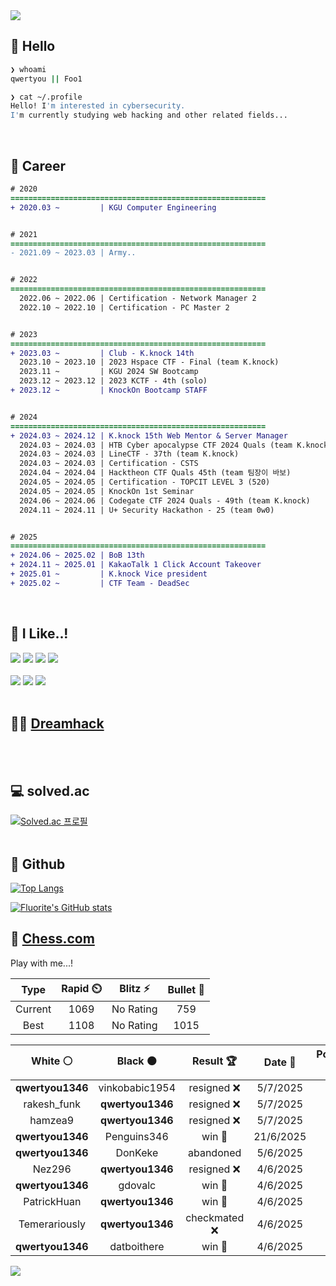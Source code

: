 <div align=left>
  <img src="https://capsule-render.vercel.app/api?type=waving&height=300&color=00f0e0&text=•⩊•" />
<br>

## 👋 Hello
```zsh
❯ whoami
qwertyou || Foo1

❯ cat ~/.profile
Hello! I'm interested in cybersecurity.
I'm currently studying web hacking and other related fields...
```
<br>
  
## 🌱 Career
```diff
# 2020
=========================================================
+ 2020.03 ~         | KGU Computer Engineering


# 2021
=========================================================
- 2021.09 ~ 2023.03 | Army..


# 2022
=========================================================
  2022.06 ~ 2022.06 | Certification - Network Manager 2
  2022.10 ~ 2022.10 | Certification - PC Master 2


# 2023
=========================================================
+ 2023.03 ~         | Club - K.knock 14th
  2023.10 ~ 2023.10 | 2023 Hspace CTF - Final (team K.knock)
  2023.11 ~         | KGU 2024 SW Bootcamp
  2023.12 ~ 2023.12 | 2023 KCTF - 4th (solo)
+ 2023.12 ~         | KnockOn Bootcamp STAFF


# 2024
=========================================================
+ 2024.03 ~ 2024.12 | K.knock 15th Web Mentor & Server Manager
  2024.03 ~ 2024.03 | HTB Cyber apocalypse CTF 2024 Quals (team K.knock)
  2024.03 ~ 2024.03 | LineCTF - 37th (team K.knock)
  2024.03 ~ 2024.03 | Certification - CSTS
  2024.04 ~ 2024.04 | Hacktheon CTF Quals 45th (team 팀장이 바보)
  2024.05 ~ 2024.05 | Certification - TOPCIT LEVEL 3 (520)
  2024.05 ~ 2024.05 | KnockOn 1st Seminar
  2024.06 ~ 2024.06 | Codegate CTF 2024 Quals - 49th (team K.knock)
  2024.11 ~ 2024.11 | U+ Security Hackathon - 25 (team 0w0)


# 2025
=========================================================
+ 2024.06 ~ 2025.02 | BoB 13th
+ 2024.11 ~ 2025.01 | KakaoTalk 1 Click Account Takeover
+ 2025.01 ~         | K.knock Vice president
+ 2025.02 ~         | CTF Team - DeadSec
```
<br>

## 🔨 I Like..!
<img src="https://img.shields.io/badge/Java-ED8B00?style=for-the-badge&logo=openjdk&logoColor=white">
<img src="https://img.shields.io/badge/python-3776AB?style=for-the-badge&logo=python&logoColor=white">
<img src="https://img.shields.io/badge/PHP-777BB4?style=for-the-badge&logo=php&logoColor=white">
<img src="https://img.shields.io/badge/Node.js-43853D?style=for-the-badge&logo=node.js&logoColor=white">
<br><br>
<img src="https://img.shields.io/badge/linux-FCC624?style=for-the-badge&logo=linux&logoColor=black"> 
<img src="https://img.shields.io/badge/docker-%230db7ed.svg?style=for-the-badge&logo=docker&logoColor=white">
<img src="https://img.shields.io/badge/GIT-E44C30?style=for-the-badge&logo=git&logoColor=white">
<br><br>

## 👨‍💻 [Dreamhack](https://dreamhack.io/users/40186)
<br><br>


## 💻 solved.ac
[![Solved.ac
프로필](http://mazassumnida.wtf/api/v2/generate_badge?boj=qwertyou)](https://solved.ac/qwertyou)
<br><br>

## 🚀 Github
[![Top Langs](https://github-readme-stats.vercel.app/api/top-langs/?username=qw3rtyou&layout=compact)](https://github.com/qw3rtyou/github-readme-stats)

[![Fluorite's GitHub stats](https://github-readme-stats.vercel.app/api?username=qw3rtyou)](https://github.com/anuraghazra/github-readme-stats)

## 🏁 [Chess.com](https://www.chess.com/)
Play with me...!
<!--START_SECTION:chessStats-->
<!-- Automatically generated with https://github.com/Balastrong/chess-stats-action -->

| Type | Rapid ⏲️ | Blitz ⚡ | Bullet 🔫 |
|:---:|:---:|:---:|:---:|
| Current | 1069 | No Rating | 759 |
| Best | 1108 | No Rating | 1015 |

| White ⚪ | Black ⚫ | Result 🏆 | Date 📅 | Position 🗺️ | Type 🕕 |
|:---:|:---:|:---:|:---:|:---:|:---:|
| **qwertyou1346** | vinkobabic1954 | resigned ❌ | 5/7/2025 | <a href="http://www.ee.unb.ca/cgi-bin/tervo/fen.pl?select=r4rk1/1pp3pp/p1n5/4p3/3pP2b/1P1P2qP/PBP4K/5RQ1 w - - 0 23">Link</a> | Rapid |
| rakesh_funk | **qwertyou1346** | resigned ❌ | 5/7/2025 | <a href="http://www.ee.unb.ca/cgi-bin/tervo/fen.pl?select=r1b2rk1/pppp2pp/8/b3P3/B7/1QP1BN2/Pq3PPP/RN2R1K1 b - - 4 15">Link</a> | Rapid |
| hamzea9 | **qwertyou1346** | resigned ❌ | 5/7/2025 | <a href="http://www.ee.unb.ca/cgi-bin/tervo/fen.pl?select=3Q1b1r/R4pp1/k1p3p1/q5P1/5p2/2N2N2/PPP2P2/2K5 b - - 0 24">Link</a> | Rapid |
| **qwertyou1346** | Penguins346 | win 🥇 | 21/6/2025 | <a href="http://www.ee.unb.ca/cgi-bin/tervo/fen.pl?select=8/1p1r1p1k/p1b2Qpp/8/8/7P/PPP2PP1/4R1K1 b - - 0 27">Link</a> | Rapid |
| **qwertyou1346** | DonKeke | abandoned  | 5/6/2025 | <a href="http://www.ee.unb.ca/cgi-bin/tervo/fen.pl?select=4nk2/1p2R1pp/p2nr3/3K4/8/8/6PP/8 w - - 0 38">Link</a> | Rapid |
| Nez296 | **qwertyou1346** | resigned ❌ | 4/6/2025 | <a href="http://www.ee.unb.ca/cgi-bin/tervo/fen.pl?select=r4r2/p4p1p/2p1bk1P/1p2p1pQ/4P3/1N1P4/PPP2qP1/2K2R1R b - - 1 20">Link</a> | Rapid |
| **qwertyou1346** | gdovalc | win 🥇 | 4/6/2025 | <a href="http://www.ee.unb.ca/cgi-bin/tervo/fen.pl?select=2r3k1/6pp/5p2/4p3/P1N5/1P4P1/1BN4P/4K3 b - - 0 33">Link</a> | Rapid |
| PatrickHuan | **qwertyou1346** | win 🥇 | 4/6/2025 | <a href="http://www.ee.unb.ca/cgi-bin/tervo/fen.pl?select=1k2r3/pbp5/1p6/1P6/5p2/P2n1B2/3K4/8 w - - 0 43">Link</a> | Rapid |
| Temerariously | **qwertyou1346** | checkmated ❌ | 4/6/2025 | <a href="http://www.ee.unb.ca/cgi-bin/tervo/fen.pl?select=4k2R/1R6/6p1/p3P2p/7P/P1P2bP1/5P2/6K1 b - - 3 32">Link</a> | Rapid |
| **qwertyou1346** | datboithere | win 🥇 | 4/6/2025 | <a href="http://www.ee.unb.ca/cgi-bin/tervo/fen.pl?select=5r1r/pp1QR1pk/2p3bp/3p4/3P4/1PN3P1/P1P2PBP/1K6 b - - 2 24">Link</a> | Rapid |

<!--END_SECTION:chessStats-->


<img src="https://capsule-render.vercel.app/api?type=waving&color=00f0e0&height=150&section=footer" />
</div>


